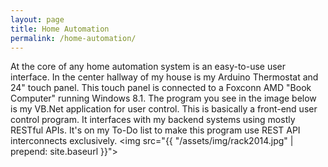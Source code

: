 ```yaml
---
layout: page
title: Home Automation
permalink: /home-automation/
---
```


At the core of any home automation system is an easy-to-use user interface.  In the center hallway of my house is my Arduino Thermostat and 24" touch panel.  This touch panel is connected to a Foxconn AMD "Book Computer" running Windows 8.1.  The program you see in the image below is my VB.Net application for user control.  This is basically a front-end user control program.  It interfaces with my backend systems using mostly RESTful APIs.  It's on my To-Do list to make this program use REST API interconnects exclusively.
<img src="{{ "/assets/img/rack2014.jpg" | prepend: site.baseurl }}">